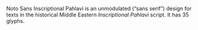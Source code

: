 Noto Sans Inscriptional Pahlavi is an unmodulated (“sans serif”) design for texts in the historical Middle Eastern _Inscriptional Pahlavi_ script. It has 35 glyphs.